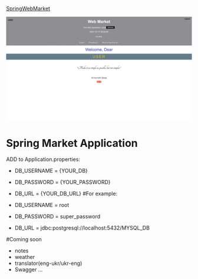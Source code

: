 [SpringWebMarket](https://spring-webmarket.herokuapp.com)

![](SpHW8.png)

# Spring Market Application

ADD to Application.properties:

- DB_USERNAME = {YOUR_DB}

- DB_PASSWORD = {YOUR_PASSWORD}

- DB_URL = {YOUR_DB_URL}
#For example:

* DB_USERNAME = root

* DB_PASSWORD = super_password

* DB_URL = jdbc:postgresql://localhost:5432/MYSQL_DB


[comment]: <README.md> (before the start of application you have to add environment variables:)

[comment]: </README.md> (  DB_USERNAME - prod)

[comment]: </README.md> (  DB_PASSWORD - password of user)

[comment]: </README.md> (  DB_URL - database URL)

[comment]: </README.md> (for example:)

[comment]: </README.md> (  export DB_USERNAME=prod)

[comment]: </README.md> (  export DB_PASSWORD=super_password)

[comment]: </README.md> (  export DB_URL=jdbc:postgresql://localhost:5432/postgres)

#Coming soon

- notes
- weather
- translator(eng-ukr/ukr-eng)
- Swagger
...

